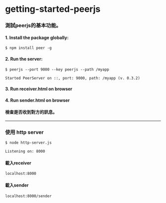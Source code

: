 # getting-started-peerjs
<h3>測試peerjs的基本功能。</h3>
<h4>1. Install the package globally:</h4>
<p><code>$ npm install peer -g</code></p>
<h4>2. Run the server:</h4>
<p><code>$ peerjs --port 9000 --key peerjs --path /myapp</code></p>
<p><code><pre>Started PeerServer on ::, port: 9000, path: /myapp (v. 0.3.2)</pre></code></p>
<h4>3. Run receiver.html on browser</h4>
<h4>4. Run sender.html on browser</h4>
<h4>檢查是否收到對方的訊息。</h4>
<hr>
<h3>使用 http server</h3>
<p><code>$ node http-server.js</code><p>
<p><code><pre>Listening on: 8000</pre></code></p>
<h4>載入receiver</h4>
<p><code>localhost:8000</code><p>
<h4>載入sender</h4>
<p><code>localhost:8000/sender</code></p>
